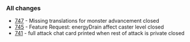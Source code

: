 ### All changes
- [747](https://github.com/Rughalt/D35E/issues/747) - Missing translations for monster advancement closed
- [745](https://github.com/Rughalt/D35E/issues/745) - Feature Request: energyDrain affect caster level closed
- [741](https://github.com/Rughalt/D35E/issues/741) - full attack chat card printed when rest of attack is private closed
